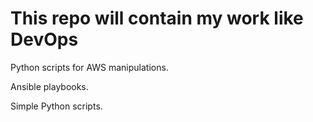 This repo will contain my work like DevOps
==========================================

Python scripts for AWS manipulations.

Ansible playbooks.

Simple Python scripts.
